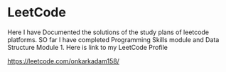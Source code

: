 # LeetCode
Here I have Documented the solutions of the study plans of leetcode platforms. SO far I have completed Programming Skills module and Data Structure Module 1.
Here is link to my LeetCode Profile

https://leetcode.com/onkarkadam158/
